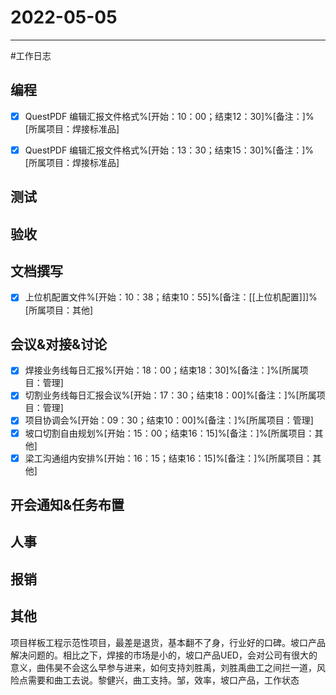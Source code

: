 # 2022-05-05 

---

#工作日志

## 编程
- [x] QuestPDF 编辑汇报文件格式%[开始：10：00；结束12：30]%[备注：]%[所属项目：焊接标准品]
- [x] QuestPDF 编辑汇报文件格式%[开始：13：30；结束15：30]%[备注：]%[所属项目：焊接标准品]


## 测试



## 验收 



## 文档撰写 
- [x] 上位机配置文件%[开始：10：38；结束10：55]%[备注：[[上位机配置]]]%[所属项目：其他]


## 会议&对接&讨论

- [x] 焊接业务线每日汇报%[开始：18：00；结束18：30]%[备注：]%[所属项目：管理]
- [x] 切割业务线每日汇报会议%[开始：17：30；结束18：00]%[备注：]%[所属项目：管理]
- [x] 项目协调会%[开始：09：30；结束10：00]%[备注：]%[所属项目：管理]
- [x] 坡口切割自由规划%[开始：15：00；结束16：15]%[备注：]%[所属项目：其他]
- [x] 梁工沟通组内安排%[开始：16：15；结束16：15]%[备注：]%[所属项目：其他]

## 开会通知&任务布置



## 人事



## 报销



## 其他



项目样板工程示范性项目，最差是退货，基本翻不了身，行业好的口碑。坡口产品解决问题的。相比之下，焊接的市场是小的，坡口产品UED，会对公司有很大的意义，曲伟昊不会这么早参与进来，如何支持刘胜禹，刘胜禹曲工之间拦一道，风险点需要和曲工去说。黎健兴，曲工支持。邹，效率，坡口产品，工作状态